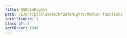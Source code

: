 ```yaml
---
title: NSDataRights
path: /EJScript/Classes/NSDataRights/Member functions
intellisense: 1
classref: 1
sortOrder: 2349
---
```





